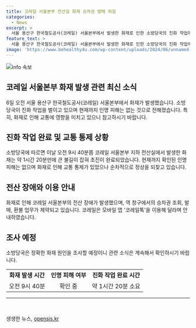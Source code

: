 ```yaml
---
title: 코레일 서울본부 전산실 화재 승차권 발매 차질
categories:
  - News
excerpt: >
  서울 용산구 한국철도공사(코레일) 서울본부에서 발생한 화재로 인한 소방당국의 진화 작업이 성공적으로 마무리됐다. 화재로 도로 통제됐으나 순차적으로 정상화 중이며 인명 피해는 없는 것으로 확인됐다. 화재로 전산 장애가 발생해 역 창구에서 업무가 불가능하며, 정확한 화재 원인은 소방당국이 조사 중이다. (150자)
feature_text: >
  서울 용산구 한국철도공사(코레일) 서울본부에서 발생한 화재로 인한 소방당국의 진화 작업이 성공적으로 마무리됐다. 화재로 도로 통제됐으나 순차적으로 정상화 중이며 인명 피해는 없는 것으로 확인됐다. 화재로 전산 장애가 발생해 역 창구에서 업무가 불가능하며, 정확한 화재 원인은 소방당국이 조사 중이다. (150자)
image: 'https://www.behealthy4u.com/wp-content/uploads/2024/06/unnamed-file.png'
---
```


<p><img src="https://www.behealthy4u.com/wp-content/uploads/2024/06/unnamed-file.png" alt="info 속보" /></p>

<h2 data-ke-size="size26">코레일 서울본부 화재 발생 관련 최신 소식</h2>

<p data-ke-size="size16">6일 오전 서울 용산구 한국철도공사(코레일) 서울본부에서 화재가 발생했습니다. 소방당국이 진화 작업을 벌이고 있으며 현재까지 인명 피해는 없는 것으로 전해졌습니다. 특히, 화재로 인해 교통에 영향을 미치고 있으니 참고하시기 바랍니다.</p>

<h2 data-ke-size="size26">진화 작업 완료 및 교통 통제 상황</h2>

<p data-ke-size="size16">소방당국에 따르면 이날 오전 9시 40분쯤 코레일 서울본부 지하 전산실에서 발생한 화재는 약 1시간 20분만에 큰 불길이 잡혀 초진이 완료되었습니다. 현재까지 확인된 인명 피해는 없으며 화재로 인해 교통 통제가 있었으나 순차적으로 정상을 되찾고 있습니다.</p>

<h2 data-ke-size="size26">전산 장애와 이용 안내</h2>

<p data-ke-size="size16">화재로 인해 코레일 서울본부의 전산 장애가 발생했으며, 역 창구에서의 승차권 조회, 발매, 환불 업무가 제약되고 있습니다. 코레일은 모바일 앱 '코레일톡'을 이용해 달라며 안내하였습니다.</p>

<h2 data-ke-size="size26">조사 예정</h2>

<p data-ke-size="size16">소방당국은 정확한 화재 원인을 조사할 예정이니 관련 소식은 계속해서 확인하시기 바랍니다.</p>

<table>
<tbody>
<tr>
<td style="text-align: center; height: 17px;"><b>화재 발생 시간</b></td>
<td style="text-align: center; height: 17px;"><b>인명 피해 여부</b></td>
<td style="text-align: center; height: 17px;"><b>진화 작업 완료 시간</b></td>
</tr>
<tr>
<td style="text-align: center; height: 17px;">오전 9시 40분</td>
<td style="text-align: center; height: 17px;">확인 중</td>
<td style="text-align: center; height: 17px;">약 1시간 20분 소요</td>
</tr>
</tbody>
</table>

<hr>

<p data-ke-size="size16">&nbsp;</p>
생생한 뉴스, <a href="https://opensis.kr" rel="dofollow">opensis.kr</a>


